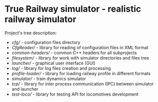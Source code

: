 # True Railway simulator - realistic railway simulator

Project's tree description:

* *cfg/* - configuration files directory
* *CfgReader/* - library for reading of configuration files in XML format
* *common-headers/* - common C++ headers for all subprojects
* *filesystem/* - library for work with simulator directories and files tree
* *launcher/* - graphical user interface (GUI)
* *log/* - library for log files creation and processing
* *profile-loader/* - library for loading railway profile in different formats
* *simulator/* - train dynamics simulator
* *tcp/* - library for inter process communication  (IPC) between simulator and launcher
* *test-loco/* - library for testing API for locomotives development
